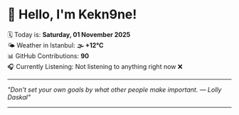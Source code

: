 # 👋 Hello, I'm Kekn9ne!

🗓️ Today is: **Saturday, 01 November 2025**  
🌤️ Weather in Istanbul: **🌫  +12°C**  
📊 GitHub Contributions: **90**  
🎧 Currently Listening: Not listening to anything right now ❌

---

_"Don't set your own goals by what other people make important. — *Lolly Daskal*"_

---
